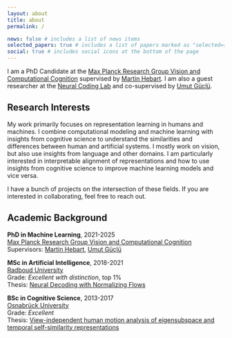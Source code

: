 ```yaml
---
layout: about
title: about
permalink: /

news: false # includes a list of news items
selected_papers: true # includes a list of papers marked as "selected={true}"
social: true # includes social icons at the bottom of the page
---
```


I am a PhD Candidate at the [Max Planck Research Group Vision and Computational Cognition](https://hebartlab.com/) supervised by [Martin Hebart](http://martin-hebart.de). I am also a guest researcher at the [Neural Coding Lab](https://neuralcod.ing/) and co-supervised by [Umut Güçlü](https://www.ru.nl/en/people/guclu-u).

## Research Interests

My work primarily focuses on representation learning in humans and machines. I combine computational modeling and machine learning with insights from cognitive science to understand the similarities and differences between human and artificial systems. I mostly work on vision, but also use insights from language and other domains. I am particularly interested in interpretable alignment of representations and how to use insights from cognitive science to improve machine learning models and vice versa.

I have a bunch of projects on the intersection of these fields. If you are interested in collaborating, feel free to reach out.

## Academic Background

**PhD in Machine Learning**, 2021-2025 <br>
[Max Planck Research Group Vision and Computational Cognition](https://hebartlab.com/) <br>
Supervisors: [Martin Hebart](http://martin-hebart.de), [Umut Güçlü](https://www.ru.nl/en/people/guclu-u)

**MSc in Artificial Intelligence**, 2018-2021 <br>
[Radboud University](https://www.ru.nl/ai/)  
Grade: _Excellent with distinction_, top 1% <br>
Thesis: [Neural Decoding with Normalizing Flows](../assets/pdf/thesis-master.pdf)

**BSc in Cognitive Science**, 2013-2017 <br>
[Osnabrück University](https://www.ikw.uni-osnabrueck.de/en/home.html)  
Grade: _Excellent_ <br>
Thesis: [View-independent human motion analysis of eigensubspace and temporal self-similarity representations](../assets/pdf/thesis-bachelor.pdf)

